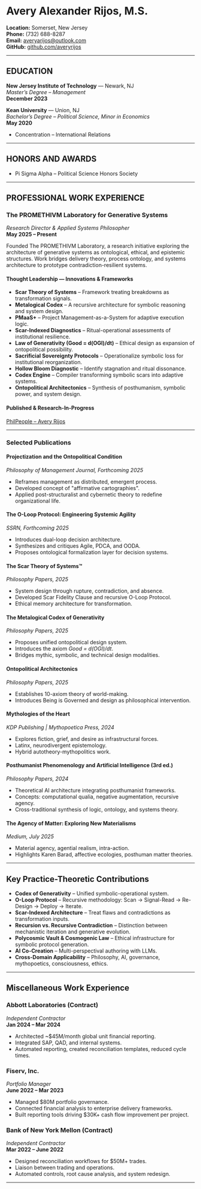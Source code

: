 # Avery Alexander Rijos, M.S.
**Location:** Somerset, New Jersey  
**Phone:** (732) 688-8287  
**Email:** averyarijos@outlook.com  
**GitHub:** [github.com/averyrijos](https://github.com/averyrijos)

---

## EDUCATION

**New Jersey Institute of Technology** — Newark, NJ  
*Master’s Degree – Management*  
**December 2023**

**Kean University** — Union, NJ  
*Bachelor’s Degree – Political Science, Minor in Economics*  
**May 2020**  
- Concentration – International Relations

---

## HONORS AND AWARDS
- Pi Sigma Alpha – Political Science Honors Society

---

## PROFESSIONAL WORK EXPERIENCE

### The PROMETHIVM Laboratory for Generative Systems  
*Research Director & Applied Systems Philosopher*  
**May 2025 – Present**

Founded The PROMETHIVM Laboratory, a research initiative exploring the architecture of generative systems as ontological, ethical, and epistemic structures. Work bridges delivery theory, process ontology, and systems architecture to prototype contradiction-resilient systems.

#### Thought Leadership — Innovations & Frameworks
- **Scar Theory of Systems** – Framework treating breakdowns as transformation signals.
- **Metalogical Codex** – A recursive architecture for symbolic reasoning and system design.
- **PMaaS+** – Project Management-as-a-System for adaptive execution logic.
- **Scar-Indexed Diagnostics** – Ritual-operational assessments of institutional resilience.
- **Law of Generativity (Good = d(OGI)/dt)** – Ethical design as expansion of ontopolitical possibility.
- **Sacrificial Sovereignty Protocols** – Operationalize symbolic loss for institutional reorganization.
- **Hollow Bloom Diagnostic** – Identify stagnation and ritual dissonance.
- **Codex Engine** – Compiler transforming symbolic scars into adaptive systems.
- **Ontopolitical Architectonics** – Synthesis of posthumanism, symbolic power, and system design.

#### Published & Research-In-Progress  
[PhilPeople – Avery Rijos](https://philpeople.org/profiles/avery-rijos)

---

### Selected Publications

#### **Projectization and the Ontopolitical Condition**  
*Philosophy of Management Journal, Forthcoming 2025*  
- Reframes management as distributed, emergent process.  
- Developed concept of "affirmative cartographies".  
- Applied post-structuralist and cybernetic theory to redefine organizational life.

#### **The O-Loop Protocol: Engineering Systemic Agility**  
*SSRN, Forthcoming 2025*  
- Introduces dual-loop decision architecture.  
- Synthesizes and critiques Agile, PDCA, and OODA.  
- Proposes ontological formalization layer for decision systems.

#### **The Scar Theory of Systems™**  
*Philosophy Papers, 2025*  
- System design through rupture, contradiction, and absence.  
- Developed Scar Fidelity Clause and recursive O-Loop Protocol.  
- Ethical memory architecture for transformation.

#### **The Metalogical Codex of Generativity**  
*Philosophy Papers, 2025*  
- Proposes unified ontopolitical design system.  
- Introduces the axiom *Good = d(OGI)/dt*.  
- Bridges mythic, symbolic, and technical design modalities.

#### **Ontopolitical Architectonics**  
*Philosophy Papers, 2025*  
- Establishes 10-axiom theory of world-making.  
- Introduces Being is Governed and design as philosophical intervention.

#### **Mythologies of the Heart**  
*KDP Publishing | Mythopoetica Press, 2024*  
- Explores fiction, grief, and desire as infrastructural forces.  
- Latinx, neurodivergent epistemology.  
- Hybrid autotheory-mythopolitics work.

#### **Posthumanist Phenomenology and Artificial Intelligence (3rd ed.)**  
*Philosophy Papers, 2024*  
- Theoretical AI architecture integrating posthumanist frameworks.  
- Concepts: computational qualia, negative augmentation, recursive agency.  
- Cross-traditional synthesis of logic, ontology, and systems theory.

#### **The Agency of Matter: Exploring New Materialisms**  
*Medium, July 2025*  
- Material agency, agential realism, intra-action.  
- Highlights Karen Barad, affective ecologies, posthuman matter theories.

---

## Key Practice-Theoretic Contributions

- **Codex of Generativity** – Unified symbolic-operational system.
- **O-Loop Protocol** – Recursive methodology: Scan → Signal-Read → Re-Design → Deploy → Iterate.
- **Scar-Indexed Architecture** – Treat flaws and contradictions as transformation inputs.
- **Recursion vs. Recursive Contradiction** – Distinction between mechanistic iteration and generative evolution.
- **Polycosmic Vault & Cosmogenic Law** – Ethical infrastructure for symbolic protocol generation.
- **AI Co-Creation** – Multi-perspectival authoring with LLMs.
- **Cross-Domain Applicability** – Philosophy, AI, governance, mythopoetics, consciousness, ethics.

---

## Miscellaneous Work Experience

### **Abbott Laboratories (Contract)**  
*Independent Contractor*  
**Jan 2024 – Mar 2024**  
- Architected ~$45M/month global unit financial reporting.  
- Integrated SAP, QAD, and internal systems.  
- Automated reporting, created reconciliation templates, reduced cycle times.

### **Fiserv, Inc.**  
*Portfolio Manager*  
**June 2022 – Mar 2023**  
- Managed $80M portfolio governance.  
- Connected financial analysis to enterprise delivery frameworks.  
- Built reporting tools driving $30K+ cash flow improvement per project.

### **Bank of New York Mellon (Contract)**  
*Independent Contractor*  
**Mar 2022 – June 2022**  
- Designed reconciliation workflows for $50M+ trades.  
- Liaison between trading and operations.  
- Automated controls, root cause analysis, and system redesign.

---
